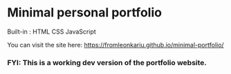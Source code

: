 # Minimal personal portfolio
Built-in :
HTML
CSS
JavaScript

You can visit the site here: https://fromleonkariu.github.io/minimal-portfolio/ 

### FYI: This is a working dev version of the portfolio website.
